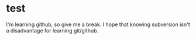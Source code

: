 # test
I'm learning github, so give me a break.
I hope that knowing subversion isn't a disadvantage for learning git/github.
